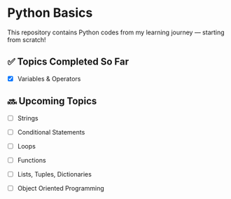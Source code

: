 # Python Basics

This repository contains Python codes from my learning journey — starting from scratch!

## ✅ Topics Completed So Far

- [x] Variables & Operators

## 🔜 Upcoming Topics

- [ ] Strings  
- [ ] Conditional Statements  
- [ ] Loops  
- [ ] Functions  
- [ ] Lists, Tuples, Dictionaries  
- [ ] Object Oriented Programming  

